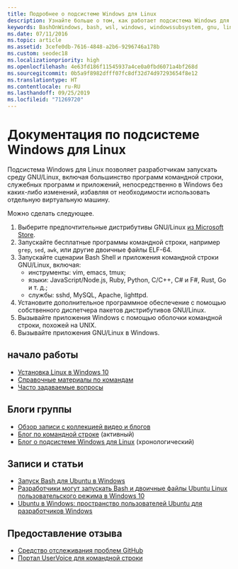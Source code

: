 ```yaml
---
title: Подробнее о подсистеме Windows для Linux
description: Узнайте больше о том, как работает подсистема Windows для Linux.
keywords: BashOnWindows, bash, wsl, windows, windowssubsystem, gnu, linux
ms.date: 07/11/2016
ms.topic: article
ms.assetid: 3cefe0db-7616-4848-a2b6-9296746a178b
ms.custom: seodec18
ms.localizationpriority: high
ms.openlocfilehash: 4e63fd186f11545937a4ce0a0fbd6071a4bf268d
ms.sourcegitcommit: 0b5a9f8982dfff07fc8df32d74d97293654f8e12
ms.translationtype: HT
ms.contentlocale: ru-RU
ms.lasthandoff: 09/25/2019
ms.locfileid: "71269720"
---
```

# <a name="windows-subsystem-for-linux-documentation"></a>Документация по подсистеме Windows для Linux

Подсистема Windows для Linux позволяет разработчикам запускать среду GNU/Linux, включая большинство программ командной строки, служебных программ и приложений, непосредственно в Windows без каких-либо изменений, избавляя от необходимости использовать отдельную виртуальную машину.  

Можно сделать следующее.

1. Выберите предпочтительные дистрибутивы GNU/Linux [из Microsoft Store](https://aka.ms/wslstore).
1. Запускайте бесплатные программы командной строки, например `grep`, `sed`, `awk`, или другие двоичные файлы ELF-64. 
1. Запускайте сценарии Bash Shell и приложения командной строки GNU/Linux, включая:  
    * инструменты: vim, emacs, tmux;
    * языки: JavaScript/Node.js, Ruby, Python, C/C++, C# и F#, Rust, Go и т. д.;
    * службы: sshd, MySQL, Apache, lighttpd.
1. Установите дополнительное программное обеспечение с помощью собственного диспетчера пакетов дистрибутивов GNU/Linux.
1. Вызывайте приложения Windows с помощью оболочки командной строки, похожей на UNIX.
1. Вызывайте приложения GNU/Linux в Windows.

## <a name="getting-started"></a>начало работы

* [Установка Linux в Windows 10](install-win10.md)
* [Справочные материалы по командам](reference.md)
* [Часто задаваемые вопросы](faq.md)

## <a name="team-blogs"></a>Блоги группы
*  [Обзор записи с коллекцией видео и блогов](https://blogs.msdn.microsoft.com/commandline/learn-about-windows-console-and-windows-subsystem-for-linux-wsl/)
* [Блог по командной строке](https://blogs.msdn.microsoft.com/commandline/) (активный)
* [Блог о подсистеме Windows для Linux](https://blogs.msdn.microsoft.com/wsl/) (хронологический)

## <a name="posts--articles"></a>Записи и статьи
* [Запуск Bash для Ubuntu в Windows](https://blogs.windows.com/buildingapps/2016/03/30/run-bash-on-ubuntu-on-windows/)
* [Разработчики могут запускать Bash и двоичные файлы Ubuntu Linux пользовательского режима в Windows 10](https://www.hanselman.com/blog/DevelopersCanRunBashShellAndUsermodeUbuntuLinuxBinariesOnWindows10.aspx)
* [Ubuntu в Windows: пространство пользователей Ubuntu для разработчиков Windows](https://insights.ubuntu.com/2016/03/30/ubuntu-on-windows-the-ubuntu-userspace-for-windows-developers/) 

## <a name="provide-feedback"></a>Предоставление отзыва
* [Средство отслеживания проблем GitHub](https://github.com/Microsoft/BashOnWindows/issues)
* [Портал UserVoice для командной строки](https://wpdev.uservoice.com/forums/266908-command-prompt-console-bash-on-ubuntu-on-windo/category/161892-bash)
